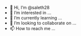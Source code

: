 - 👋 Hi, I’m @saleth28
- 👀 I’m interested in ...
- 🌱 I’m currently learning ...
- 💞️ I’m looking to collaborate on ...
- 📫 How to reach me ...

<!---
saleth28/saleth28 is a ✨ special ✨ repository because its `README.md` (this file) appears on your GitHub profile.
You can click the Preview link to take a look at your changes.
--->
